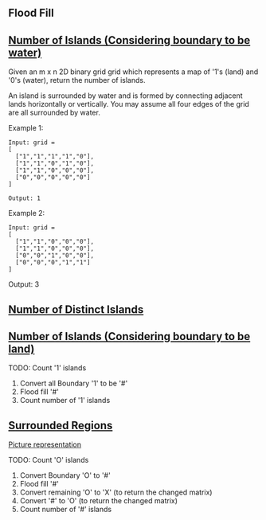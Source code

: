 
## Flood Fill

## [Number of Islands (Considering boundary to be water)](https://leetcode.com/problems/number-of-islands/description/)
Given an m x n 2D binary grid grid which represents a map of '1's (land) and '0's (water), return the number of islands.

An island is surrounded by water and is formed by connecting adjacent lands horizontally or vertically. You may assume all four edges of the grid are all surrounded by water.

Example 1:

```
Input: grid = 
[
  ["1","1","1","1","0"],
  ["1","1","0","1","0"],
  ["1","1","0","0","0"],
  ["0","0","0","0","0"]
]

Output: 1
```
Example 2:
```
Input: grid = 
[
  ["1","1","0","0","0"],
  ["1","1","0","0","0"],
  ["0","0","1","0","0"],
  ["0","0","0","1","1"]
]
```

Output: 3

## [Number of Distinct Islands](https://www.naukri.com/code360/problems/distinct-island_630460)

## [Number of Islands (Considering boundary to be land)](https://leetcode.com/problems/number-of-enclaves/description/)
TODO: Count '1' islands
1. Convert all Boundary '1' to be '#'
2. Flood fill '#'
3. Count number of '1' islands

## [Surrounded Regions](https://leetcode.com/problems/surrounded-regions)
[Picture representation](https://assets.leetcode.com/uploads/2021/02/19/xogrid.jpg)

TODO: Count 'O' islands
1. Convert Boundary 'O' to '#'
2. Flood fill '#'
3. Convert remaining 'O' to 'X' (to return the changed matrix)
4. Convert '#' to 'O' (to return the changed matrix)
5. Count number of '#' islands

